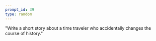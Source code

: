 ```yaml
---
prompt_id: 39
type: random
---
```


"Write a short story about a time traveler who accidentally changes the course of history."
